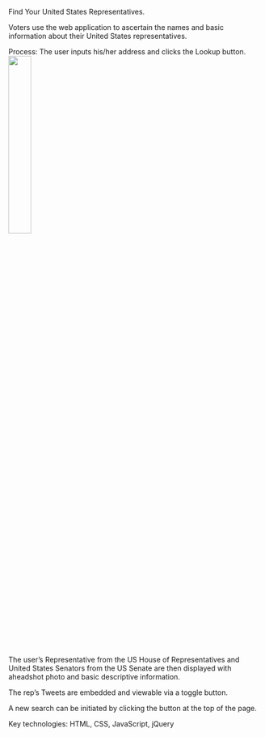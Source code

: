 Find Your United States Representatives.

  Voters use the web application to ascertain the names and basic information about their United States representatives.  

Process:
  The user inputs his/her address and clicks the Lookup button.
  <img src="https://user-images.githubusercontent.com/26368079/34222694-63aa1538-e58a-11e7-932f-8636f0772da5.png" width="30%"></img> 
  
  The user’s Representative from the US House of Representatives and United States Senators from the US Senate are then displayed with aheadshot photo and basic descriptive information.  

  The rep’s Tweets are embedded and viewable via a toggle button. 

  A new search can be initiated by clicking the button at the top of the page.
  

Key technologies:  HTML, CSS, JavaScript, jQuery

